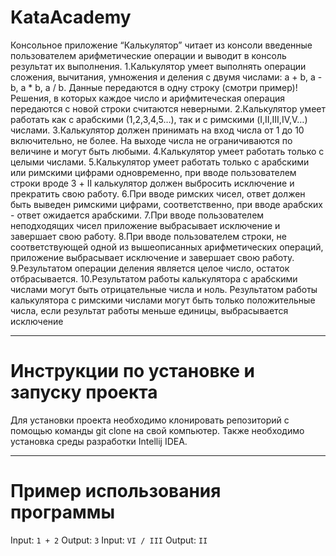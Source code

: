 # KataAcademy
Консольное приложение “Калькулятор”  читает из консоли введенные пользователем арифметические операции и выводит в консоль результат их выполнения.
1.Калькулятор умеет выполнять операции сложения, вычитания, умножения и деления с двумя числами: a + b, a - b, a * b, a / b. Данные передаются в одну строку (смотри пример)! Решения, в которых каждое число и арифмитеческая операция передаются с новой строки считаются неверными.
2.Калькулятор умеет работать как с арабскими (1,2,3,4,5…), так и с римскими (I,II,III,IV,V…) числами.
3.Калькулятор должен принимать на вход числа от 1 до 10 включительно, не более. На выходе числа не ограничиваются по величине и могут быть любыми.
4.Калькулятор умеет работать только с целыми числами.
5.Калькулятор умеет работать только с арабскими или римскими цифрами одновременно, при вводе пользователем строки вроде 3 + II калькулятор должен выбросить исключение и прекратить свою работу.
6.При вводе римских чисел, ответ должен быть выведен римскими цифрами, соответственно, при вводе арабских - ответ ожидается арабскими.
7.При вводе пользователем неподходящих чисел приложение выбрасывает исключение и завершает свою работу.
8.При вводе пользователем строки, не соответствующей одной из вышеописанных арифметических операций, приложение выбрасывает исключение и завершает свою работу.
9.Результатом операции деления является целое число, остаток отбрасывается. 
10.Результатом работы калькулятора с арабскими числами могут быть отрицательные числа и ноль. Результатом работы калькулятора с римскими числами могут быть только положительные числа, если результат работы меньше единицы, выбрасывается исключение
___
# Инструкции по установке и запуску проекта
Для установки проекта необходимо клонировать репозиторий с помощью команды git clone на свой компьютер. Также необходимо установка среды разработки Intellij IDEA.
___
# Пример использования программы
Input: `1 + 2`
Output: `3`
Input: `VI / III`
Output: `II`
